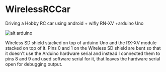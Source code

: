 WirelessRCCar
=============

Driving a Hobby RC car using android + wifly RN-XV +arduino Uno

![alt arduino](http://imageshack.com/a/img31/8643/1fo9.jpg)


Wireless SD shield stacked on top of arduino Uno and the RX-XV module stacked on top of it. Pins 0 and 1 on the Wireless SD shield 
are bent so that it doesn't use the Arduino hardware serial and instead I connected them to pins 8 and 9 and used software serial for it,
 that leaves the hardware serial open for debugging output.
